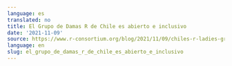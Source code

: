 ```yaml
---
language: es
translated: no
title: El Grupo de Damas R de Chile es abierto e inclusivo
date: '2021-11-09'
source: https://www.r-consortium.org/blog/2021/11/09/chiles-r-ladies-group-is-open-and-inclusive
language: en
slug: el_grupo_de_damas_r_de_chile_es_abierto_e_inclusivo
---
```




